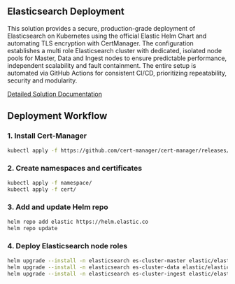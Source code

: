 ## Elasticsearch Deployment

This solution provides a secure, production-grade deployment of Elasticsearch on Kubernetes using the official Elastic Helm Chart and automating TLS encryption with CertManager. The configuration establishes a multi role Elasticsearch cluster with dedicated, isolated node pools for Master, Data and Ingest nodes to ensure predictable performance, independent scalability and fault containment. The entire setup is automated via GitHub Actions for consistent CI/CD, prioritizing repeatability, security and modularity.

[Detailed Solution Documentation](https://github.com/hknerts/elasticsearch/blob/main/SOLUTION.md)

## Deployment Workflow

### 1. Install Cert-Manager

```bash
kubectl apply -f https://github.com/cert-manager/cert-manager/releases/download/v1.19.1/cert-manager.yaml
```

### 2. Create namespaces and certificates

```bash
kubectl apply -f namespace/
kubectl apply -f cert/
```

### 3. Add and update Helm repo

```bash
helm repo add elastic https://helm.elastic.co
helm repo update
```
### 4. Deploy Elasticsearch node roles

```bash
helm upgrade --install -n elasticsearch es-cluster-master elastic/elasticsearch -f values/master-values.yaml
helm upgrade --install -n elasticsearch es-cluster-data elastic/elasticsearch -f values/data-values.yaml
helm upgrade --install -n elasticsearch es-cluster-ingest elastic/elasticsearch -f values/ingest-values.yaml
```

